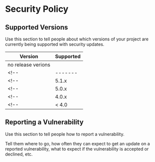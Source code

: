 # Security Policy

## Supported Versions

Use this section to tell people about which versions of your project are
currently being supported with security updates.

| Version            | Supported          |
| ------------------ | ------------------ | 
| no release verions |                    |
<!-- | ------- | ------------------ | -->
<!-- | 5.1.x   | :white_check_mark: | -->
<!-- | 5.0.x   | :x:                | -->
<!-- | 4.0.x   | :white_check_mark: | -->
<!-- | < 4.0   | :x:                | -->

## Reporting a Vulnerability

Use this section to tell people how to report a vulnerability.

Tell them where to go, how often they can expect to get an update on a
reported vulnerability, what to expect if the vulnerability is accepted or
declined, etc.
